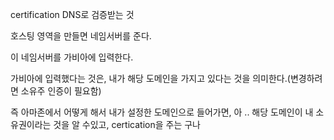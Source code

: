 certification DNS로 검증받는 것

호스팅 영역을 만들면 네임서버를 준다.

이 네임서버를 가비아에 입력한다.



가비아에 입력했다는 것은, 내가 해당 도메인을 가지고 있다는 것을 의미한다.(변경하려면 소유주 인증이 필요함)

즉 아마존에서 어떻게 해서 내가 설정한 도메인으로 들어가면, 아 .. 해당 도메인이 내 소유권이라는 것을 알 수있고, certication을 주는 구나

